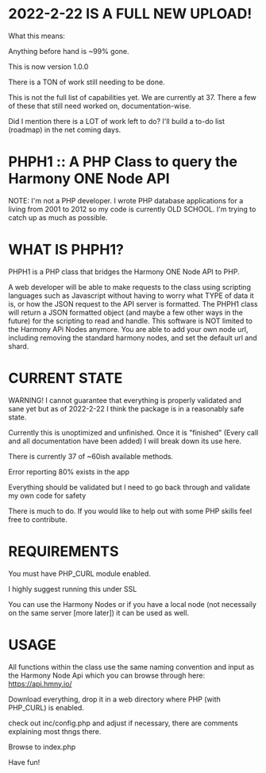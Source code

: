 # 2022-2-22 IS A FULL NEW UPLOAD!
  What this means:
  
  Anything before hand is ~99% gone.
  
  This is now version 1.0.0
  
  There is a TON of work still needing to be done.
  
  This is not the full list of capabilities yet. We are currently at 37. There a few of these that still need worked on, documentation-wise.
  
  Did I mention there is a LOT of work left to do? I'll build a to-do list (roadmap) in the net coming days. 

# PHPH1 :: A PHP Class to query the Harmony ONE Node API
NOTE: I'm not a PHP developer. I wrote PHP database applications for a living from 2001 to 2012 so my code is currently OLD SCHOOL. I'm trying to catch up as much as possible.

# WHAT IS PHPH1?
PHPH1 is a PHP class that bridges the Harmony ONE Node API to PHP.

A web developer will be able to make requests to the class using scripting languages such as Javascript without having to worry what TYPE of data it is, or how the JSON request to the API server is formatted. The PHPH1 class will return a JSON formatted object (and maybe a few other ways in the future) for the scripting to read and handle. This software is NOT limited to the Harmony APi Nodes anymore. You are able to add your own node url, including removing the standard harmony nodes, and set the default url and shard.

# CURRENT STATE

WARNING! I cannot guarantee that everything is properly validated and sane yet but as of 2022-2-22 I think the package is in a reasonably safe state.

Currently this is unoptimized and unfinished. Once it is "finished" (Every call and all documentation have been added) I will break down its use here.

There is currently 37 of ~60ish available methods.

Error reporting 80% exists in the app

Everything should be validated but I need to go back through and validate my own code for safety

There is much to do. If you would like to help out with some PHP skills feel free to contribute.

# REQUIREMENTS

You must have PHP_CURL module enabled.

I highly suggest running this under SSL

You can use the Harmony Nodes or if you have a local node (not necessaily on the same server [more later]) it can be used as well.

# USAGE
All functions within the class use the same naming convention and input as the Harmony Node Api which you can browse through here: https://api.hmny.io/

Download everything, drop it in a web directory where PHP (with PHP_CURL) is enabled.

check out inc/config.php and adjust if necessary, there are comments explaining most thngs there.

Browse to index.php

Have fun!


